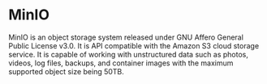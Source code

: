 # MinIO
MinIO is an object storage system released under GNU Affero General Public License v3.0. It is API compatible with the Amazon S3 cloud storage service. It is capable of working with unstructured data such as photos, videos, log files, backups, and container images with the maximum supported object size being 50TB.
